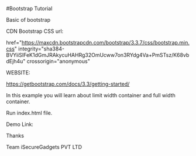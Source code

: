 #Bootstrap Tutorial

Basic of bootstrap

CDN Bootstrap CSS url: 

href="https://maxcdn.bootstrapcdn.com/bootstrap/3.3.7/css/bootstrap.min.css" integrity="sha384-BVYiiSIFeK1dGmJRAkycuHAHRg32OmUcww7on3RYdg4Va+PmSTsz/K68vbdEjh4u" crossorigin="anonymous"

WEBSITE:

https://getbootstrap.com/docs/3.3/getting-started/

In this example you will learn about limit width container and full width container.

Run index.html file.

Demo Link:


Thanks

Team iSecureGadgets PVT LTD
